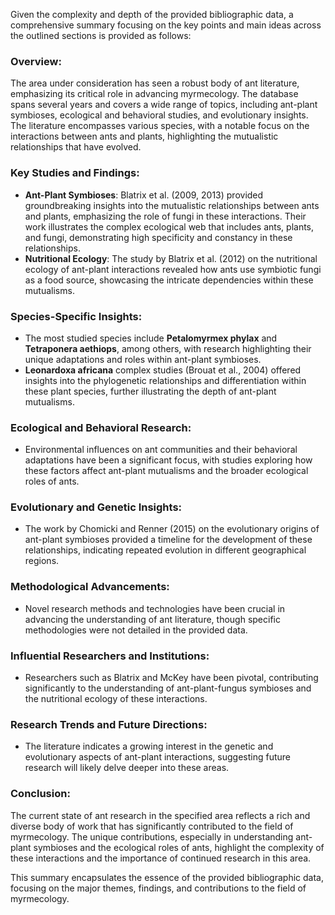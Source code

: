 Given the complexity and depth of the provided bibliographic data, a comprehensive summary focusing on the key points and main ideas across the outlined sections is provided as follows:

### Overview:
The area under consideration has seen a robust body of ant literature, emphasizing its critical role in advancing myrmecology. The database spans several years and covers a wide range of topics, including ant-plant symbioses, ecological and behavioral studies, and evolutionary insights. The literature encompasses various species, with a notable focus on the interactions between ants and plants, highlighting the mutualistic relationships that have evolved.

### Key Studies and Findings:
- **Ant-Plant Symbioses**: Blatrix et al. (2009, 2013) provided groundbreaking insights into the mutualistic relationships between ants and plants, emphasizing the role of fungi in these interactions. Their work illustrates the complex ecological web that includes ants, plants, and fungi, demonstrating high specificity and constancy in these relationships.
- **Nutritional Ecology**: The study by Blatrix et al. (2012) on the nutritional ecology of ant-plant interactions revealed how ants use symbiotic fungi as a food source, showcasing the intricate dependencies within these mutualisms.

### Species-Specific Insights:
- The most studied species include **Petalomyrmex phylax** and **Tetraponera aethiops**, among others, with research highlighting their unique adaptations and roles within ant-plant symbioses.
- **Leonardoxa africana** complex studies (Brouat et al., 2004) offered insights into the phylogenetic relationships and differentiation within these plant species, further illustrating the depth of ant-plant mutualisms.

### Ecological and Behavioral Research:
- Environmental influences on ant communities and their behavioral adaptations have been a significant focus, with studies exploring how these factors affect ant-plant mutualisms and the broader ecological roles of ants.

### Evolutionary and Genetic Insights:
- The work by Chomicki and Renner (2015) on the evolutionary origins of ant-plant symbioses provided a timeline for the development of these relationships, indicating repeated evolution in different geographical regions.

### Methodological Advancements:
- Novel research methods and technologies have been crucial in advancing the understanding of ant literature, though specific methodologies were not detailed in the provided data.

### Influential Researchers and Institutions:
- Researchers such as Blatrix and McKey have been pivotal, contributing significantly to the understanding of ant-plant-fungus symbioses and the nutritional ecology of these interactions.

### Research Trends and Future Directions:
- The literature indicates a growing interest in the genetic and evolutionary aspects of ant-plant interactions, suggesting future research will likely delve deeper into these areas.

### Conclusion:
The current state of ant research in the specified area reflects a rich and diverse body of work that has significantly contributed to the field of myrmecology. The unique contributions, especially in understanding ant-plant symbioses and the ecological roles of ants, highlight the complexity of these interactions and the importance of continued research in this area.

This summary encapsulates the essence of the provided bibliographic data, focusing on the major themes, findings, and contributions to the field of myrmecology.